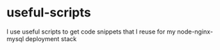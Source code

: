 # useful-scripts

I use useful scripts to get code snippets that I reuse for my node-nginx-mysql deployment stack 
